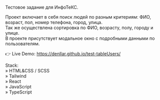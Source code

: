 Тестовое задание для ИнфоТеКС.  

Проект включает в себя поиск людей по разным критериям: ФИО, возраст, пол, номер телефона, город, улица.   
Так же осуществлена сортировка по ФИО, возрасту, полу, городу и улице.  
В проекте присутствует модальное окно с подробными данными по пользователям.  

👉 Live Demo: https://denllar.github.io/test-tableUsers/  

Stack:  
» HTML&CSS / SCSS  
» Tailwind  
» React  
» JavaScript  
» TypeScript  
